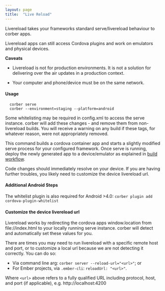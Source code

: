 ```yaml
---
layout: page
title:  "Live Reload"
---
```


Livereload takes your frameworks standard serve/livereload behaviour to corber apps.

Livereload apps can still access Cordova plugins and work on emulators and physical devices.

**Caveats**

- Livereload is not for production environments. It is not a solution for delivering over the air updates in a production context.

- Your computer and phone/device must be on the same network.

#### Usage

```
  corber serve
  corber --environment=staging --platform=android
```

Some whitelisting may be required in config.xml to access the serve instance. corber will add these changes - and remove them from non-livereload builds.
You will receive a warning on any build if these tags, for whatever reason, were not appropriately removed.

This command builds a cordova container app and starts a slightly modified serve process for your configured framework.
Once serve is running, deploy the newly generated app to a device/emulator as explained in [build workflow](/pages/workflow/building).

Code changes should immediately resolve on your device. If you are having further troubles, you likely need to customize the device livereload url.

#### Additional Android Steps

The whitelist plugin is also required for Android >4.0:
`corber plugin add cordova-plugin-whitelist`

#### Customize the device livereload url

Livereload works by redirecting the cordova apps window.location from file://index.html to your locally running serve instance.
corber will detect and automatically set these values for you.

There are times you may need to run livereload with a specific remote host and port, or to customize a local url because we are not detecting it correctly.
You can do so:

- Via command line arg: `corber server --reload-url="<url>"`; or
- For Ember projects, via `.ember-cli`: `reloadUrl: "<url>"`.

Where `<url>` above  refers to a fully qualified URL including protocol, host, and port (if applicable), e.g. http://localhost:4200
